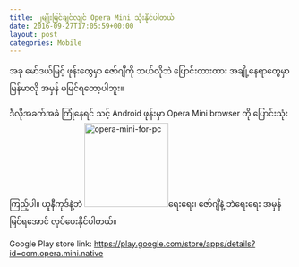 ```yaml
---
title: ၂မျိုးမြင်ချင်လျင် Opera Mini သုံးနိုင်ပါတယ်
date: 2016-09-27T17:05:59+00:00
layout: post
categories: Mobile
---
```

<p class="alignnone">
  အခု မော်ဒယ်မြင့် ဖုန်းတွေမှာ ဇော်ဂျီကို ဘယ်လိုဘဲ ပြောင်းထားထား အချို့နေရာတွေမှာ မြန်မာလို အမှန် မမြင်ရတော့ပါဘူး။
</p>

ဒီလိုအခက်အခဲ ကြုံနေရင် သင့် Android ဖုန်းမှာ Opera Mini browser ကို ပြောင်းသုံးကြည့်ပါ။ ယူနီကုဒ်နဲ့ဘဲ [<img loading="lazy" class="alignright wp-image-125 size-thumbnail" src="http://www.unicodetoday.org/wp-content/uploads/2016/09/Opera-Mini-for-PC-150x150.jpg" alt="opera-mini-for-pc" width="150" height="150" srcset="http://localhost/wordpress/wp-content/uploads/2016/09/Opera-Mini-for-PC-150x150.jpg 150w, http://localhost/wordpress/wp-content/uploads/2016/09/Opera-Mini-for-PC.jpg 268w" sizes="(max-width: 150px) 100vw, 150px" />](https://play.google.com/store/apps/details?id=com.opera.mini.native)ရေးရေး၊ ဇော်ဂျီနဲ့ ဘဲရေးရေး အမှန် မြင်ရအောင် လုပ်ပေးနိုင်ပါတယ်။

Google Play store link: <https://play.google.com/store/apps/details?id=com.opera.mini.native>